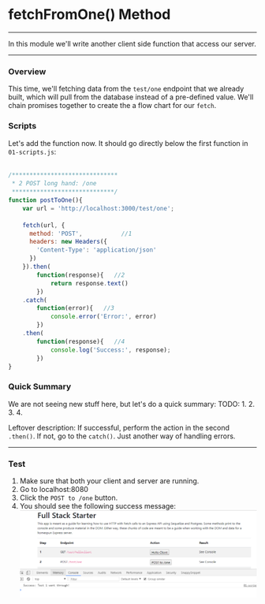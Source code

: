 # fetchFromOne() Method
---
In this module we'll write another client side function that access our server. 

<hr>

### Overview
This time, we'll fetching data from the `test/one` endpoint that we already built, which will pull from the database instead of a pre-defined value. We'll chain promises together to create the a flow chart for our `fetch`. 

### Scripts
Let's add the function now. It should go directly below the first function in `01-scripts.js`:
```js

/******************************
 * 2 POST long hand: /one 
 *****************************/
function postToOne(){
	var url = 'http://localhost:3000/test/one';
	
	fetch(url, {
	  method: 'POST', 			//1
	  headers: new Headers({
		'Content-Type': 'application/json'
	  })
	}).then(
		function(response){   //2
			return response.text()
		})
	.catch(
		function(error){   //3
			console.error('Error:', error)
		})
	.then(
		function(response){   //4
			console.log('Success:', response);
		})
}

```
### Quick Summary
We are not seeing new stuff here, but let's do a quick summary:
TODO:
1. 
2. 
3. 
4. 

Leftover description:
 If successful, perform the action in the second `.then()`. If not, go to the `catch()`. Just another way of handling errors.


<hr>

### Test

1. Make sure that both your client and server are running.
2. Go to localhost:8080
3. Click the `POST to /one` button.
3. You should see the following success message:
![screenshot](assets/06-postToOne.PNG)
